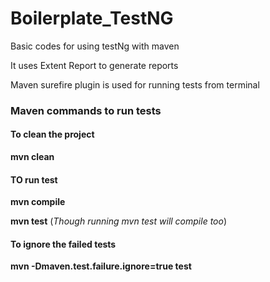 # Boilerplate_TestNG

Basic codes for using testNg with maven

It uses Extent Report to generate reports

Maven surefire plugin is used for running tests from terminal

### Maven commands to run tests

#### To clean the project

**mvn clean**

#### TO run test

**mvn compile**

**mvn test** 
(_Though running mvn test will compile too_)

#### To ignore the failed tests

**mvn -Dmaven.test.failure.ignore=true test**
